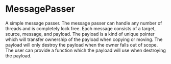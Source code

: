 # MessagePasser

A simple message passer. 
The message passer can handle any number of threads and is completely lock free. 
Each message consists of a target, source, message, and payload.
The payload is a kind of unique pointer which will transfer ownership of the payload when copying or moving.
The payload will only destroy the payload when the owner falls out of scope.
The user can provide a function which the payload will use when destroying the payload.

